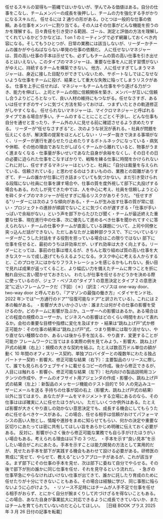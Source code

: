 ###

任せるスキルの習得も一筋縄ではいかないが、学んでみる価値はある。自分の仕事をこなし、チームメンバーの成長を後押しし、チームの力を強化する手がかりになるスキルだ。
任せるには 2 通りの形がある。ひとつは一般的な仕事の依頼。ある仕事をメンバーに割り当てる。その人はその仕事がどんな機能を担うのかを理解する。日々責任を引き受ける範囲、ゴール、測定と評価の方法を理解してくれているかどうかなどは、1 on 1 のミーティングで必ず網羅しておくべき内容になる。そしてもうひとつが、日常の業務には該当しないが、リーダーかチームの誰かがやらねばならない単発の仕事の依頼だ。
人に任せないマネジャーは、質の高い仕事の手本は示せても、必ずしもチームの質の高い仕事を引き出せるとはいえない。このタイプのマネジャーは、重要な仕事を人に託す習慣がないがゆえに、持続するチームを構築できない。
他方、人に任せすぎてしまうマネジャーは、身近に接した目配りができていないため、サポートなしではこなせないような仕事をチームに投げ、結果として重大な失敗に陥ってしまうリスクがある。
仕事を上手に任せれば、マネジャーもチームも仕事をやり遂げる力がつき、能力を伸ばし、上司とチームの間に信頼関係を築き、メンバーが互いに信頼し合うよりどころとなって、良い人材の維持にもつながる。任せなさすぎ、あるいは任せすぎのサインに気づく方法を知っておけば、つまずいたときの軌道修正がしやすくなる。
任せられないマネジャーは、マイクロマネジャーと呼ばれるタイプである場合が多い。チームのすることにことごとく干渉し、どんな仕事も自分を通せと言ったり、チーム外の人に見せる前に確認させるよう求めたりする。
リーダーが“任せなさすぎる”と、次のような状況が表れる。・社員が問題を伝えにくるが、解決策の提案をほとんどしない・リーダー抜きで決まる事項がなく、リーダーが進行を遅らせたり止めたりするボトルネックになっている・病気や休暇、その他の理由であなたがしばらくチームから離れていると、物事がうまく進まなくなる・仕事量が多いせいであなた自身が余裕をなくし、その日その日の必要に迫られた仕事をこなすばかりで、戦略を練る仕事に時間をかけられない
これに対し、任せすぎるマネジャーはというと、社員に「自分は裁量を与えられている、信頼されている」と思わせるのはうまいものの、業務との距離がありすぎて、チームの誰かが仕事に行き詰まっていても気づかない。まだ引き受けられる段階にない社員に仕事を課す場合や、仕事の質を度外視して部下に丸投げする場合もある。わたしが見てきた中では、人を中心に考え、社員を信頼しようと心を砕くタイプのマネジャーが任せすぎに陥るリスクがありそうだ。
“任せすぎる”リーダーには次のような傾向がある。・チームが生み出す仕事の質が常に低い・プロジェクトの進捗が順調でないことに気づくのが遅すぎる・「仕事が手いっぱいで余裕がない」という声を部下からたびたび聞く・チームが最近終えた重要な仕事、現在進行中の仕事、次に優先して進めるべき仕事を聞かれてすぐに答えられない・チームの仕事やチームが直面している課題について、上司や同僚と突っ込んだ話ができない。ただしあなたが上級幹部クラスで、下についているリーダーがこうした対話をする役割を担っている場合はこの限りではない
部下に仕事を任せると、最初のうちは非効率だが、いずれ効率は大きく向上する。リーダーにとっては、事前の仕事は増えるが、きちんと取り組めば質の高い仕事を大きなスケールで成し遂げてもらえるようになる。タスク中心に考える人からすると、このプロセスにはかなりフラストレーションを感じるかもしれない。長い目で見れば成果が返ってくること、より幅広い力を備えたチームに育つことを折に触れ自分に言い聞かせておきたい。
わたしが仕事を任せるかどうかを決める際に使っているのが、ジェフ・ベゾスの“タイプ 1 の意思決定とタイプ 2 の意思決定”に近いフレームワークだ（下図）（＊）（訳注：ベゾスは one-way door、two-way door と呼んでおり、『アマゾンの最強の働き方』＜ダイヤモンド社、2022 年＞では“一方通行のドア”“往復可能なドア”と訳されている）。これには 2 本の軸がある。
・影響が大きいか小さいか：誰または何がその仕事の影響を受けるのか。どのチームに影響が及ぶか。ユーザーへの影響はあるか。ある場合はどの程度の規模のユーザーか。ビジネスへの影響はどのくらい時間をおいて表れるか。会社の重要な目標や指標に変化を及ぼすか
・結果は“跳ね上げ戸”式か修正可能か：その仕事の結果は“跳ね上げ戸”式、つまり簡単には取り消せない、やり直せない種類なのか、あるいは後から手を加える、やり直す、変更することが可能か
フレームワークに当てはまる実際の例を見てみよう。・影響大、跳ね上げ戸式の結果（右上）：規模の大きな契約を結ぶ。たとえば数百万ドル単位の額が動く 10 年間のオフィスリース契約、単独プロバイダーとの複数年にわたる独占パートナー契約・影響大、修正可能な結果（右下）：主要製品のリリースに際して、誰でも見られるウェブサイトに載せるコピーの作成。後から修正できるが、人目には触れる・影響小、修正可能な結果（左下）：社内向けの製品説明用コンテンツの作成や、チームのオフサイト用アジェンダの作成・影響小、跳ね上げ戸式の結果（左上）：新製品のメッセージ機能のテスト目的で 50 人の見込みユーザーにメールを送る
手持ちの仕事が図の右上（影響大、跳ね上げ戸式の結果）以外に当てはまり、あなたがチームをマネジメントする立場にあるのなら、その仕事はほぼ確実に人に任せたほうがいい。
ただしいくつか例外はある。たとえば影響が大きくやり直しの効かない意思決定でも、成長する機会にしてもらうために任せるべきケースがある。この場合、任せる相手は信頼がおけてパフォーマンスの高い人物とし、情報や進捗をまめに知らせてもらい、何かの決定や重要な区切りにあたっては密に共有してほしい旨をあらかじめ明確に伝えておく必要がある。
反対に、影響が小さく後から修正可能な業務でも自ら手がけたほうがいい場合もある。考えられる理由は以下の 3 つだ。
・手本を示す“良い見本”を示したい場合がこれにあたる。手本を示すことは能力開発の方法として実用的だが、見せたお手本を部下が実践する機会もあわせて設ける必要がある。研修医の育成に“見せて、やらせて、教える”というアプローチがあるが、これが該当する。まず部下にその仕事の手本を見せ、次は部下に委ねて自分でやらせる。その後で部下が別の誰かに同じ仕事を任せ、それを見守るという流れだ。
・急ぎの仕事早急にやらなければいけない仕事が出てきて、誰かに託したり育成のために任せたりが十分にできないこともある。その場合は経験に学び、同じ事態に陥らないように心がけよう。
・リソース不足時にはチームが人手不足で仕事を任せる相手がおらず、とにかく自分が腕まくりして片づけざるを得ないこともある。この場合、あなた自身が事業拡大に対応できるように成長できていないか、またはチームを育てられていないのだと心してほしい。
［日経 BOOK プラス 2025 年 3 月 26 日付の記事を転載］

